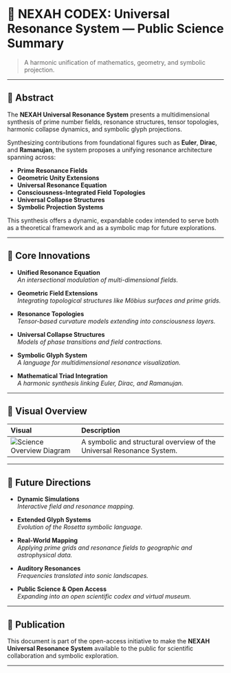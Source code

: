 # 🌌 NEXAH CODEX: Universal Resonance System — Public Science Summary

> A harmonic unification of mathematics, geometry, and symbolic projection.

---

## 🔹 Abstract

The **NEXAH Universal Resonance System** presents a multidimensional synthesis of prime number fields, resonance structures, tensor topologies, harmonic collapse dynamics, and symbolic glyph projections.

Synthesizing contributions from foundational figures such as **Euler**, **Dirac**, and **Ramanujan**, the system proposes a unifying resonance architecture spanning across:

- **Prime Resonance Fields**
- **Geometric Unity Extensions**
- **Universal Resonance Equation**
- **Consciousness-Integrated Field Topologies**
- **Universal Collapse Structures**
- **Symbolic Projection Systems**

This synthesis offers a dynamic, expandable codex intended to serve both as a theoretical framework and as a symbolic map for future explorations.

---

## 🔹 Core Innovations

- **Unified Resonance Equation**  
  _An intersectional modulation of multi-dimensional fields._

- **Geometric Field Extensions**  
  _Integrating topological structures like Möbius surfaces and prime grids._

- **Resonance Topologies**  
  _Tensor-based curvature models extending into consciousness layers._

- **Universal Collapse Structures**  
  _Models of phase transitions and field contractions._

- **Symbolic Glyph System**  
  _A language for multidimensional resonance visualization._

- **Mathematical Triad Integration**  
  _A harmonic synthesis linking Euler, Dirac, and Ramanujan._

---

## 🔹 Visual Overview

| Visual | Description |
| :--- | :--- |
| ![Science Overview Diagram](visuals/Science_Overview_Diagram.png) | A symbolic and structural overview of the Universal Resonance System. |

---

## 🔹 Future Directions

- **Dynamic Simulations**  
  _Interactive field and resonance mapping._

- **Extended Glyph Systems**  
  _Evolution of the Rosetta symbolic language._

- **Real-World Mapping**  
  _Applying prime grids and resonance fields to geographic and astrophysical data._

- **Auditory Resonances**  
  _Frequencies translated into sonic landscapes._

- **Public Science & Open Access**  
  _Expanding into an open scientific codex and virtual museum._

---

## 🔹 Publication

This document is part of the open-access initiative to make the **NEXAH Universal Resonance System** available to the public for scientific collaboration and symbolic exploration.

---
